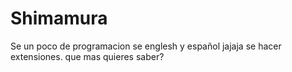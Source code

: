 # Shimamura
Se un poco de programacion se englesh y español jajaja se hacer extensiones. que mas quieres saber?

